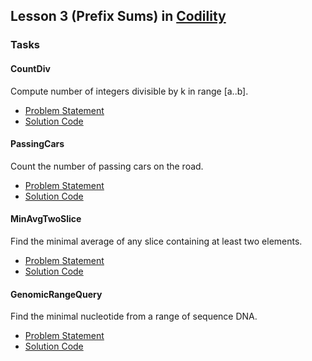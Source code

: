 ## Lesson 3 (Prefix Sums) in [Codility](https://codility.com/programmers/lessons/3)

### Tasks

#### CountDiv
Compute number of integers divisible by k in range [a..b].
* [Problem Statement](https://github.com/samiulhoque/codility-lessons/blob/master/src/Lesson03/CountDiv.md)
* [Solution Code](https://github.com/samiulhoque/codility-lessons/blob/master/src/Lesson03/CountDiv.php)

#### PassingCars
Count the number of passing cars on the road.
* [Problem Statement](https://github.com/samiulhoque/codility-lessons/blob/master/src/Lesson03/PassingCars.md)
* [Solution Code](https://github.com/samiulhoque/codility-lessons/blob/master/src/Lesson03/PassingCars.php)

#### MinAvgTwoSlice
Find the minimal average of any slice containing at least two elements.
* [Problem Statement](https://github.com/samiulhoque/codility-lessons/blob/master/src/Lesson03/MinAvgTwoSlice.md)
* [Solution Code](https://github.com/samiulhoque/codility-lessons/blob/master/src/Lesson03/MinAvgTwoSlice.php)

#### GenomicRangeQuery
Find the minimal nucleotide from a range of sequence DNA.
* [Problem Statement](https://github.com/samiulhoque/codility-lessons/blob/master/src/Lesson03/GenomicRangeQuery.md)
* [Solution Code](https://github.com/samiulhoque/codility-lessons/blob/master/src/Lesson03/GenomicRangeQuery.php)
